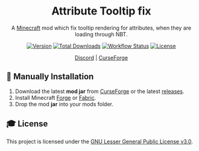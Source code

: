 <div align="center">
<h1>Attribute Tooltip fix</h1>

A [Minecraft] mod which fix tooltip rendering for attributes, when they are loading through NBT.

[![Version][version_badge]][version_link]
[![Total Downloads][total_downloads_badge]][curseforge]
[![Workflow Status][workflow_status_badge]][workflow_status_link]
[![License][license_badge]][license]

[Discord] | [CurseForge]

</div>

## **🔧 Manually Installation**
1. Download the latest **mod jar** from [CurseForge] or the latest [releases].
2. Install Minecraft [Forge] or [Fabric].
3. Drop the mod **jar** into your mods folder.

## **🎓 License**
This project is licensed under the [GNU Lesser General Public License v3.0][license].

<!-- Badges -->
[version_badge]: https://img.shields.io/github/v/release/AlmostReliable/attributetooltipfix?style=flat-square
[version_link]: https://github.com/AlmostReliable/attributetooltipfix/releases/latest
[total_downloads_badge]: http://cf.way2muchnoise.eu/full_633823.svg?badge_style=flat
[workflow_status_badge]: https://img.shields.io/github/workflow/status/AlmostReliable/attributetooltipfix/CI?style=flat-square
[workflow_status_link]: https://github.com/AlmostReliable/attributetooltipfix/actions
[license_badge]: https://img.shields.io/github/license/AlmostReliable/attributetooltipfix?style=flat-square

<!-- Links -->
[minecraft]: https://www.minecraft.net/
[discord]: https://discord.com/invite/ThFnwZCyYY
[releases]: https://github.com/AlmostReliable/attributetooltipfix/releases
[curseforge]: https://www.curseforge.com/minecraft/mc-mods/attributetooltipfix
[forge]: http://files.minecraftforge.net/
[fabric]: https://fabricmc.net/
[changelog]: CHANGELOG.md
[license]: LICENSE
